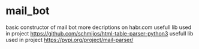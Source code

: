 # mail_bot
basic constructor of mail bot
more decriptions on habr.com
usefull lib used in project https://github.com/schmijos/html-table-parser-python3
usefull lib used in project https://pypi.org/project/mail-parser/
